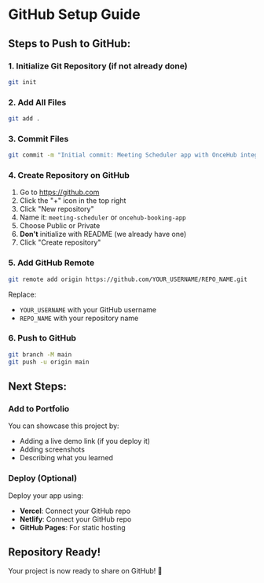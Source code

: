 # GitHub Setup Guide

## Steps to Push to GitHub:

### 1. Initialize Git Repository (if not already done)

```bash
git init
```

### 2. Add All Files

```bash
git add .
```

### 3. Commit Files

```bash
git commit -m "Initial commit: Meeting Scheduler app with OnceHub integration"
```

### 4. Create Repository on GitHub

1. Go to https://github.com
2. Click the "+" icon in the top right
3. Click "New repository"
4. Name it: `meeting-scheduler` or `oncehub-booking-app`
5. Choose Public or Private
6. **Don't** initialize with README (we already have one)
7. Click "Create repository"

### 5. Add GitHub Remote

```bash
git remote add origin https://github.com/YOUR_USERNAME/REPO_NAME.git
```

Replace:

- `YOUR_USERNAME` with your GitHub username
- `REPO_NAME` with your repository name

### 6. Push to GitHub

```bash
git branch -M main
git push -u origin main
```

## Next Steps:

### Add to Portfolio

You can showcase this project by:

- Adding a live demo link (if you deploy it)
- Adding screenshots
- Describing what you learned

### Deploy (Optional)

Deploy your app using:

- **Vercel**: Connect your GitHub repo
- **Netlify**: Connect your GitHub repo
- **GitHub Pages**: For static hosting

## Repository Ready!

Your project is now ready to share on GitHub! 🎉
